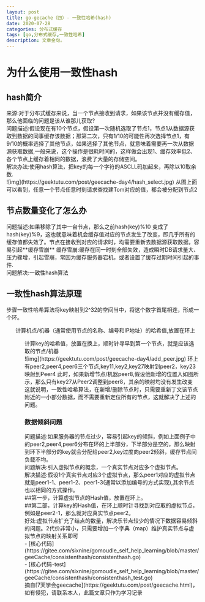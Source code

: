 ```yaml
---
layout: post
title: go-gecache（四）- 一致性哈希(hash)
date: 2020-07-28
categories: 分布式缓存
tags: [go,分布式缓存,一致性哈希]
description: 文章金句。
---
```

<h1>为什么使用一致性hash</h1>

<h2>hash简介</h2>
来源:对于分布式缓存来说，当一个节点接收到请求，如果该节点并没有缓存值，那么他面临的问题是该从谁那儿获取?<br>
问题描述:假设现在有10个节点，假设第一次随机选取了节点1，节点1从数据源获取到数据的同事缓存该数据；那第二次，只有1/10的可能性再次选择节点1，有9/10的概率选择了其他节点，如果选择了其他节点，就意味着需要再一次从数据源获取数据,一般来说，这个操作是很耗时间的，这样做会出现1、缓存效率低2、各个节点上缓存着相同的数据，浪费了大量的存储空间。<br>
解决办法:使用hash算法，把key的每一个字符的ASCLL码加起来，再除以10取余数.<br> 
![img](https://geektutu.com/post/geecache-day4/hash_select.jpg)
从图上面可以看到，任意一个节点任意时刻请求查找建Tom对应的值，都会被分配到节点2
<h2>节点数量变化了怎么办</h2>
问题描述:如果移除了其中一台节点，那么之前hash(key)%10 变成了 hash(key)%9，这也就意味着机会缓存值对应的节点发生了改变，即几乎所有的缓存值都失效了。节点在接收到对应的请求时，均需要重新去数据源获取数据，容易引起**缓存雪崩**
缓存雪崩:缓存在同一时刻全部失效，造成瞬时DB请求量大、压力骤增，引起雪崩，常因为缓存服务器宕机，或者设置了缓存过期时间引起的事件.<br>
问题解决:一致性hash算法<br><h2>一致性hash算法原理</h2>
    步骤一致性哈希算法将key映射到2^32的空间当中，将这个数字首尾相连，形成一个环。<br>
    <ul>计算机点/机器（通常使用节点的名称、编号和IP地址）的哈希值,放置在环上<br>
    <ul>计算key的哈希值，放置在换上，顺时针寻早到第一个节点，就是应该选取的节点/机器<br>
    ![img](https://geektutu.com/post/geecache-day4/add_peer.jpg)
    环上有peer2,peer4,peer6三个节点,key11,key2,key27映射到peer2，key23映射到Peer4
    此时，如果新增节点/机器peer8,假设他新增的位置入如图所示，那么只有key27从Peer2调整到peer8，其余的映射均没有发生改变
    这就说明，一致性哈希算法，在新增/删除节点时，只需要重新丁文该节点附近的一小部分数据，而不需要重新定位所有的节点，这就解决了上述的问题。
    <h3>数据倾斜问题</h3>
    问题描述:如果服务器的节点过少，容易引起key的倾斜，例如上面例子中的peer2,peer4,peer6分布在环的上半部分，下半部分是空的，那么映射到环下半部分的key就会分配给peer2,key过度向peer2倾斜，缓存节点间负载不均。
    <br>
    问题解决:引入虚拟节点的概念，一个真实节点对应多个虚拟节点。<br>
    解决描述:假设1个真实节点对应3个虚拟节点，那么peer1对应的虚拟节点就是peer1-1、peer1-2、peer1-3(通常以添加编号的方式实现),其余节点也以相同的方式操作。<br>
     ##第一步，计算虚拟节点的Hash值，放置在环上。<br>
     ##第二部，计算key的Hash值，在环上顺时针寻找到对应取的虚拟节点，例如是peer2-1，那么就对应真实节点peer2。<br>
     好处:虚拟节点扩充了结点的数量，解决乐节点较少的情况下数据容易倾斜的问题。2代价非常小，只需要增加一个字典（map）维护真实节点与虚拟节点的映射关系即可<br>
     - [核心代码](https://gitee.com/sixnine/gomoudle_self_help_learning/blob/master/geeCache/consistenthash/consistenthash.go) <br>
     - [核心代码-test](https://gitee.com/sixnine/gomoudle_self_help_learning/blob/master/geeCache/consistenthash/consistenthash_test.go) <br>
摘自[7天学会geecache](https://geektutu.com/post/geecache.html)，如有侵犯，请联系本人，此篇文章只作为学习记录







